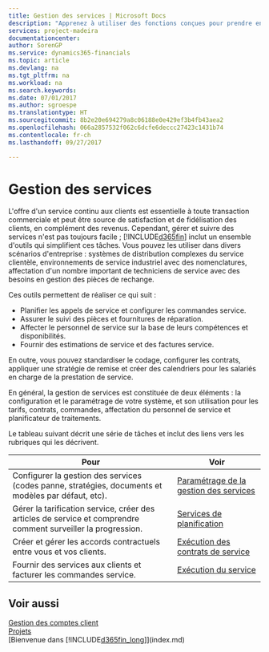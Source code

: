 ```yaml
---
title: Gestion des services | Microsoft Docs
description: "Apprenez à utiliser des fonctions conçues pour prendre en charge les opérations de l'atelier de réparation et du service clientèle."
services: project-madeira
documentationcenter: 
author: SorenGP
ms.service: dynamics365-financials
ms.topic: article
ms.devlang: na
ms.tgt_pltfrm: na
ms.workload: na
ms.search.keywords: 
ms.date: 07/01/2017
ms.author: sgroespe
ms.translationtype: HT
ms.sourcegitcommit: 8b2e20e694279a8c06188e0e429ef3b4fb43aea2
ms.openlocfilehash: 066a2857532f062c6dcfe6deccc27423c1431b74
ms.contentlocale: fr-ch
ms.lasthandoff: 09/27/2017

---
```

# <a name="service-management"></a>Gestion des services
L'offre d'un service continu aux clients est essentielle à toute transaction commerciale et peut être source de satisfaction et de fidélisation des clients, en complément des revenus. Cependant, gérer et suivre des services n'est pas toujours facile ; [!INCLUDE[d365fin](includes/d365fin_md.md)] inclut un ensemble d'outils qui simplifient ces tâches. Vous pouvez les utiliser dans divers scénarios d'entreprise : systèmes de distribution complexes du service clientèle, environnements de service industriel avec des nomenclatures, affectation d'un nombre important de techniciens de service avec des besoins en gestion des pièces de rechange.  

 Ces outils permettent de réaliser ce qui suit :  

* Planifier les appels de service et configurer les commandes service.  
* Assurer le suivi des pièces et fournitures de réparation.  
* Affecter le personnel de service sur la base de leurs compétences et disponibilités.  
* Fournir des estimations de service et des factures service.  

En outre, vous pouvez standardiser le codage, configurer les contrats, appliquer une stratégie de remise et créer des calendriers pour les salariés en charge de la prestation de service.  

En général, la gestion de services est constituée de deux éléments : la configuration et le paramétrage de votre système, et son utilisation pour les tarifs, contrats, commandes, affectation du personnel de service et planificateur de traitements.  

Le tableau suivant décrit une série de tâches et inclut des liens vers les rubriques qui les décrivent.   

|**Pour**|**Voir**|  
|------------|-------------|  
|Configurer la gestion des services (codes panne, stratégies, documents et modèles par défaut, etc).|[Paramétrage de la gestion des services](service-setup-service.md)|  
|Gérer la tarification service, créer des articles de service et comprendre comment surveiller la progression.|[Services de planification](service-plan-service.md)|  
|Créer et gérer les accords contractuels entre vous et vos clients.|[Exécution des contrats de service](service-fulfill-service-contracts.md)|  
|Fournir des services aux clients et facturer les commandes service.|[Exécution du service](service-deliver-service.md)|  

## <a name="see-also"></a>Voir aussi  
[Gestion des comptes client](receivables-manage-receivables.md)   
[Projets](projects-how-create-jobs.md)   
[Bienvenue dans [!INCLUDE[d365fin_long](includes/d365fin_long_md.md)]](index.md)

